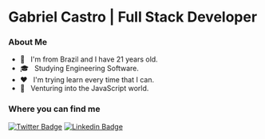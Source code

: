 # Gabriel Castro | Full Stack Developer

<h3> About Me </h3>

- :bust_in_silhouette: &nbsp; I'm from Brazil and I have 21 years old.
- 🎓 &nbsp; Studying Engineering Software.
- :hearts: &nbsp; I'm trying learn every time that I can.
- :wrench: &nbsp; Venturing into the JavaScript world.

<h3> Where you can find me </h3>

[![Twitter Badge](https://img.shields.io/badge/-@gc4str0-black?style=flat-square&labelColor=black&logo=twitter&logoColor=FF0000&link=https://twitter.com/gc4str0)](https://twitter.com/gc4str0) 
[![Linkedin Badge](https://img.shields.io/badge/-Gabriel%20Castro-black?style=flat-square&logo=Linkedin&logoColor=FF0000&link=https://www.linkedin.com/in/gabriel-castr0/)](https://www.linkedin.com/in/gabriel-castr0/)

